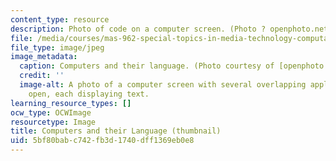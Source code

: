 ```yaml
---
content_type: resource
description: Photo of code on a computer screen. (Photo ? openphoto.net.)
file: /media/courses/mas-962-special-topics-in-media-technology-computational-semantics-fall-2002/5bf80babc742fb3d1740dff1369eb0e8_mas-962f02-th.jpg
file_type: image/jpeg
image_metadata:
  caption: Computers and their language. (Photo courtesy of [openphoto.net](http://openphoto.net/).)
  credit: ''
  image-alt: A photo of a computer screen with several overlapping application windows
    open, each displaying text.
learning_resource_types: []
ocw_type: OCWImage
resourcetype: Image
title: Computers and their Language (thumbnail)
uid: 5bf80bab-c742-fb3d-1740-dff1369eb0e8
---
```

